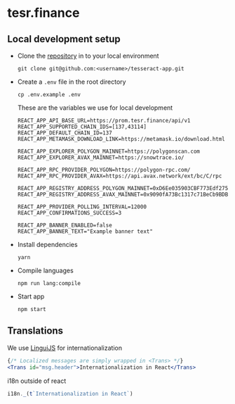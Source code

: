 # tesr.finance 

## Local development setup

- Clone the [repository](git@github.com:MVPWorkshop/tesseract-app.git) in to your local environment
  ```
  git clone git@github.com:<username>/tesseract-app.git
  ```
- Create a `.env` file in the root directory
  ```
  cp .env.example .env
  ```

  These are the variables we use for local development

  ```
  REACT_APP_API_BASE_URL=https://prom.tesr.finance/api/v1
  REACT_APP_SUPPORTED_CHAIN_IDS=[137,43114]
  REACT_APP_DEFAULT_CHAIN_ID=137
  REACT_APP_METAMASK_DOWNLOAD_LINK=https://metamask.io/download.html

  REACT_APP_EXPLORER_POLYGON_MAINNET=https://polygonscan.com
  REACT_APP_EXPLORER_AVAX_MAINNET=https://snowtrace.io/

  REACT_APP_RPC_PROVIDER_POLYGON=https://polygon-rpc.com/
  REACT_APP_RPC_PROVIDER_AVAX=https://api.avax.network/ext/bc/C/rpc

  REACT_APP_REGISTRY_ADDRESS_POLYGON_MAINNET=0xD6Ee035903CBF773Edf275982A81A64839aa9305
  REACT_APP_REGISTRY_ADDRESS_AVAX_MAINNET=0x9090fA73Bc1317c71BeCb9BDB631afEec8Bc741a

  REACT_APP_PROVIDER_POLLING_INTERVAL=12000
  REACT_APP_CONFIRMATIONS_SUCCESS=3

  REACT_APP_BANNER_ENABLED=false
  REACT_APP_BANNER_TEXT="Example banner text"
  ```

- Install dependencies
    ```
    yarn
    ```
- Compile languages
    ```
    npm run lang:compile
    ```

- Start app
    ```
    npm start
    ```

## Translations

We use [LinguiJS](https://lingui.js.org/) for internationalization

```jsx
{/* Localized messages are simply wrapped in <Trans> */}
<Trans id="msg.header">Internationalization in React</Trans>
```

i18n outside of react

```js
i18n._(t`Internationalization in React`)
```

